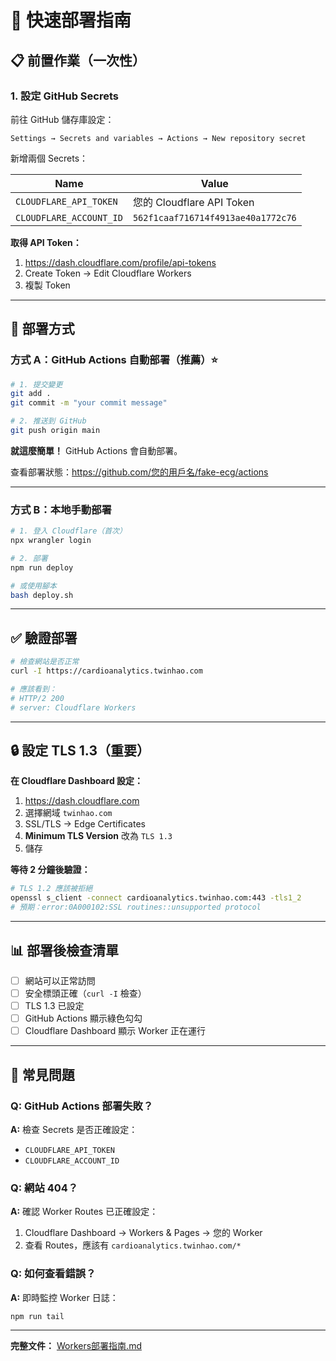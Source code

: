 # 🚀 快速部署指南

## 📋 前置作業（一次性）

### 1. 設定 GitHub Secrets

前往 GitHub 儲存庫設定：
```
Settings → Secrets and variables → Actions → New repository secret
```

新增兩個 Secrets：

| Name | Value |
|------|-------|
| `CLOUDFLARE_API_TOKEN` | 您的 Cloudflare API Token |
| `CLOUDFLARE_ACCOUNT_ID` | `562f1caaf716714f4913ae40a1772c76` |

**取得 API Token：**
1. https://dash.cloudflare.com/profile/api-tokens
2. Create Token → Edit Cloudflare Workers
3. 複製 Token

---

## 🎯 部署方式

### 方式 A：GitHub Actions 自動部署（推薦）⭐

```bash
# 1. 提交變更
git add .
git commit -m "your commit message"

# 2. 推送到 GitHub
git push origin main
```

**就這麼簡單！** GitHub Actions 會自動部署。

查看部署狀態：https://github.com/您的用戶名/fake-ecg/actions

---

### 方式 B：本地手動部署

```bash
# 1. 登入 Cloudflare（首次）
npx wrangler login

# 2. 部署
npm run deploy

# 或使用腳本
bash deploy.sh
```

---

## ✅ 驗證部署

```bash
# 檢查網站是否正常
curl -I https://cardioanalytics.twinhao.com

# 應該看到：
# HTTP/2 200
# server: Cloudflare Workers
```

---

## 🔒 設定 TLS 1.3（重要）

**在 Cloudflare Dashboard 設定：**

1. https://dash.cloudflare.com
2. 選擇網域 `twinhao.com`
3. SSL/TLS → Edge Certificates
4. **Minimum TLS Version** 改為 `TLS 1.3`
5. 儲存

**等待 2 分鐘後驗證：**
```bash
# TLS 1.2 應該被拒絕
openssl s_client -connect cardioanalytics.twinhao.com:443 -tls1_2
# 預期：error:0A000102:SSL routines::unsupported protocol
```

---

## 📊 部署後檢查清單

- [ ] 網站可以正常訪問
- [ ] 安全標頭正確（`curl -I` 檢查）
- [ ] TLS 1.3 已設定
- [ ] GitHub Actions 顯示綠色勾勾
- [ ] Cloudflare Dashboard 顯示 Worker 正在運行

---

## 🐛 常見問題

### Q: GitHub Actions 部署失敗？

**A:** 檢查 Secrets 是否正確設定：
- `CLOUDFLARE_API_TOKEN`
- `CLOUDFLARE_ACCOUNT_ID`

### Q: 網站 404？

**A:** 確認 Worker Routes 已正確設定：
1. Cloudflare Dashboard → Workers & Pages → 您的 Worker
2. 查看 Routes，應該有 `cardioanalytics.twinhao.com/*`

### Q: 如何查看錯誤？

**A:** 即時監控 Worker 日誌：
```bash
npm run tail
```

---

**完整文件：** [Workers部署指南.md](Workers部署指南.md)
